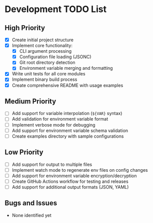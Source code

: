 # Development TODO List

## High Priority
- [x] Create initial project structure
- [x] Implement core functionality:
  - [x] CLI argument processing
  - [x] Configuration file loading (JSONC)
  - [x] Git root directory detection
  - [x] Environment variable merging and formatting
- [x] Write unit tests for all core modules
- [x] Implement binary build process
- [x] Create comprehensive README with usage examples

## Medium Priority
- [ ] Add support for variable interpolation (`${VAR}` syntax)
- [ ] Add validation for environment variable format
- [ ] Implement verbose mode for debugging
- [ ] Add support for environment variable schema validation
- [ ] Create examples directory with sample configurations

## Low Priority
- [ ] Add support for output to multiple files
- [ ] Implement watch mode to regenerate env files on config changes
- [ ] Add support for environment variable encryption/decryption
- [ ] Create GitHub Actions workflow for testing and releases
- [ ] Add support for additional output formats (JSON, YAML)

## Bugs and Issues
- None identified yet
